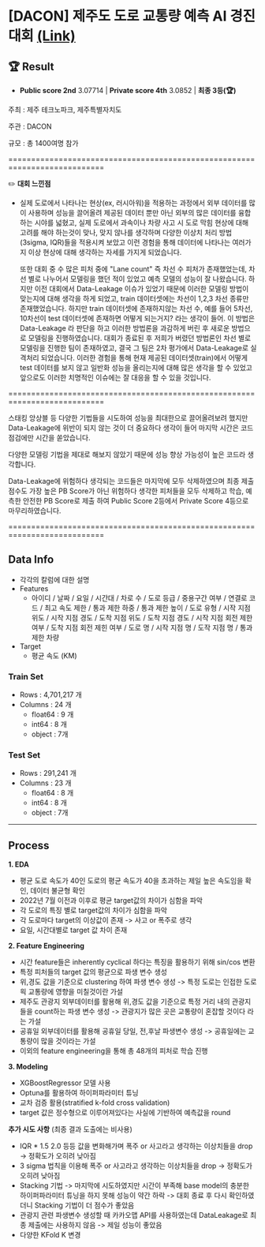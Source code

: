 # [DACON] 제주도 도로 교통량 예측 AI 경진대회 [(Link)](https://dacon.io/competitions/official/235985/leaderboard)

## 🏆 Result
- **Public score 2nd** 3.07714 | **Private score 4th** 3.0852 | **최종 3등(🏆)**





주최 : 제주 테크노파크, 제주특별자치도

주관 : DACON

규모 : 총 1400여명 참가

===========================================================================

✏️
**대회 느낀점**
 - 실제 도로에서 나타나는 현상(ex, 러시아워)을 적용하는 과정에서 외부 데이터를 많이 사용하며 성능을 끌어올려 제공된 데이터 뿐만 아닌 외부의 많은 데이터를 융합하는 시야를 넓혔고, 실제 도로에서 과속이나 차량 사고 시 도로 막힘 현상에 대해
   고려를 해야 하는것이 맞나, 맞지 않나를 생각하며 다양한 이상치 처리 방법(3sigma, IQR)들을 적용시켜 보았고 이런 경험을 통해 데이터에 나타나는 여러가지 이상 현상에 대해 생각하는 자세를 가지게 되었습니다.
   
   또한 대회 중 수 많은 피처 중에 "Lane count" 즉 차선 수 피처가 존재했었는데, 차선 별로 나누어서 모델링을 했던 적이 있었고 예측 모델의 성능이 잘 나왔습니다.
   하지만 이전 대회에서 Data-Leakage 이슈가 있었기 때문에 이러한 모델링 방법이 맞는지에 대해 생각을 하게 되었고,
   train 데이터셋에는 차선이 1,2,3 차선 종류만 존재했었습니다. 하지만 train 데이터셋에 존재하지않는 차선 수, 예를 들어 5차선, 10차선이 test 데이터셋에 존재하면 어떻게 되는거지? 라는 생각이 들어.
   이 방법은 Data-Leakage 라 판단을 하고 이러한 방법론을 과감하게 버린 후 새로운 방법으로 모델링을 진행하였습니다.
   대회가 종료된 후 저희가 버렸던 방법론인 차선 별로 모델링을 진행한 팀이 존재하였고, 결국 그 팀은 2차 평가에서 Data-Leakage로 실격처리 되었습니다.
   이러한 경험을 통해 현재 제공된 데이터셋(train)에서 어떻게 test 데이터를 보지 않고 일반화 성능을 올리는지에 대해 많은 생각을 할 수 있었고 앞으로도 이러한 치명적인 이슈에는 잘 대응을 할 수 있을 것입니다.

===========================================================================

스태킹 앙상블 등 다양한 기법들을 시도하여 성능을 최대한으로 끌어올려보려 했지만
Data-Leakage에 위반이 되지 않는 것이 더 중요하다 생각이 들어 마지막 시간은 코드 점검에만 시간을 쏟았습니다.

다양한 모델링 기법을 제대로 해보지 않았기 때문에 성능 향상 가능성이 높은 코드라 생각합니다.

Data-Leakage에 위험하다 생각되는 코드들은 마지막에 모두 삭제하였으며 최종 제출 점수도 가장 높은 PB Score가 아닌 위험하다 생각한 피처들을 모두 삭제하고 학습, 예측한 안전한 PB Score로 제출 하여 Public Score 2등에서 Private Score 4등으로 마무리하였습니다.

===========================================================================


## Data Info

* 각각의 칼럼에 대한 설명
* Features 
  * 아이디 / 날짜 / 요일 / 시간대 / 차로 수 / 도로 등급 / 중용구간 여부 / 연결로 코드 / 최고 속도 제한 / 통과 제한 하중 / 통과 제한 높이 / 도로 유형 / 시작 지점 위도 / 시작 지점 경도 / 도착 지점 위도 / 도착 지점 경도 / 시작 지점 회전 제한 여부 / 도착 지점 회전 제힌 여부 / 도로 명 / 시작 지점 명 / 도작 지점 명 / 통과 제한 차량
* Target
  * 평균 속도 (KM)
  
### Train Set

* Rows : 4,701,217 개
* Columns : 24 개
  * float64 : 9 개
  * int64 : 8 개
  * object : 7개

### Test Set

* Rows : 291,241 개
* Columns : 23 개
  * float64 : 8 개
  * int64 : 8 개
  * object : 7개
  
---

## Process

**1. EDA** 
  * 평균 도로 속도가 40인 도로의 평균 속도가 40을 초과하는 제일 높은 속도임을 확인, 데이터 불균형 확인
  * 2022년 7월 이전과 이후로 평균 target값의 차이가 심함을 파악
  * 각 도로의 특징 별로 target값의 차이가 심함을 파악
  * 각 도로마다 target의 이상값이 존재 -> 사고 or 폭주로 생각
  * 요일, 시간대별로 target 값 차이 존재
  
**2. Feature Engineering** 
  * 시간 feature들은 inherently cyclical 하다는 특징을 활용하기 위해 sin/cos 변환
  * 특정 피처들의 target 값의 평균으로 파생 변수 생성
  * 위,경도 값을 기준으로 clustering 하여 파생 변수 생성 -> 특정 도로는 인접한 도로읙 교통량에 영향을 미칠것이란 가설
  * 제주도 관광지 외부데이터를 활용해 위,경도 값을 기준으로 특정 거리 내의 관광지들을 count하는 파생 변수 생성 -> 관광지가 많은 곳은 교통량이 혼잡할 것이다 라는 가설
  * 공휴일 외부데이터를 활용해 공휴일 당일, 전,후날 파생변수 생성 -> 공휴일에는 교통량이 많을 것이라는 가설
  * 이외의 feature engineering을 통해 총 48개의 피처로 학습 진행

**3. Modeling**

  * XGBoostRegressor 모델 사용
  * Optuna를 활용하여 하이퍼파라미터 튜닝
  * 교차 검증 활용(stratified k-fold cross validation)
  * target 값은 정수형으로 이루어져있다는 사실에 기반하여 예측값을 round 

**추가 시도 사항** (최종 결과 도출에는 비사용)
  * IQR * 1.5 2.0 등등 값을 변화해가며 폭주 or 사고라고 생각하는 이상치들을 drop -> 정확도가 오히려 낮아짐
  * 3 sigma 법칙을 이용해 폭주 or 사고라고 생각하는 이상치들을 drop -> 정확도가 오히려 낮아짐
  * Stacking 기법 -> 마지막에 시도하였지만 시간이 부족해 base model의 충분한 하이퍼파라미터 튜닝을 하지 못해 성능이 약간 하락
    -> 대회 종료 후 다시 확인하였더니 Stacking 기법이 더 점수가 좋았음
  * 관광지 관련 파생변수 생성할 때 카카오맵 API를 사용하였는데 DataLeakage로 최종 제출에는 사용하지 않음 -> 제일 성능이 좋았음
  * 다양한 KFold K 변경


  
